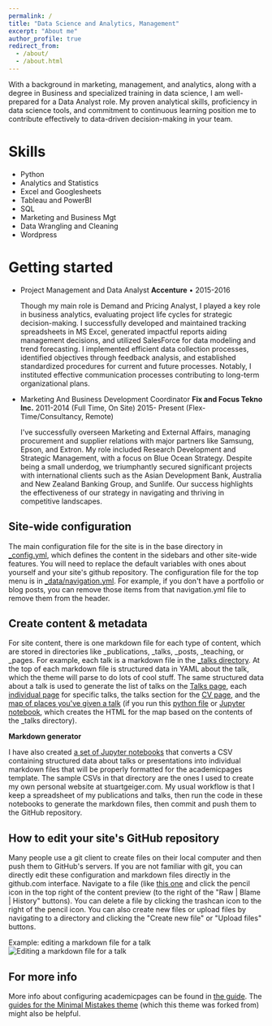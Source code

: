 ```yaml
---
permalink: /
title: "Data Science and Analytics, Management"
excerpt: "About me"
author_profile: true
redirect_from: 
  - /about/
  - /about.html
---
```


With a background in marketing, management, and analytics, along with a degree in Business and specialized training in data science, I am well-prepared for a Data Analyst role. My proven analytical skills, proficiency in data science tools, and commitment to continuous learning position me to contribute effectively to data-driven decision-making in your team.


Skills
======
* Python 
* Analytics and Statistics
* Excel and Googlesheets 
* Tableau and PowerBI
* SQL 
* Marketing and Business Mgt
* Data Wrangling and Cleaning 
* Wordpress

  

Getting started
======
* Project Management and Data Analyst
  **Accenture** • 2015-2016

  Though my main role is Demand and Pricing Analyst, I played a key role in business analytics, evaluating project life cycles for strategic decision-making. I successfully developed and maintained tracking spreadsheets in MS Excel, generated impactful reports aiding management decisions, and utilized SalesForce for data modeling and trend forecasting. I implemented efficient data collection processes, identified objectives through feedback analysis, and established standardized procedures for current and future processes. Notably, I instituted effective communication processes contributing to long-term organizational plans.

* Marketing And Business Development Coordinator
  **Fix and Focus Tekno Inc.** 2011-2014 (Full Time, On Site) 2015- Present (Flex-Time/Consultancy, Remote)

  I've successfully overseen Marketing and External Affairs, managing procurement and supplier relations with major partners like Samsung, Epson, and Extron. My role included Research Development and Strategic Management, with a focus on Blue Ocean Strategy. Despite being a small underdog, we triumphantly secured significant projects with international clients such as the Asian Development Bank, Australia and New Zealand Banking Group, and Sunlife. Our success highlights the effectiveness of our strategy in navigating and thriving in competitive landscapes.




  

Site-wide configuration
------
The main configuration file for the site is in the base directory in [_config.yml](https://github.com/academicpages/academicpages.github.io/blob/master/_config.yml), which defines the content in the sidebars and other site-wide features. You will need to replace the default variables with ones about yourself and your site's github repository. The configuration file for the top menu is in [_data/navigation.yml](https://github.com/academicpages/academicpages.github.io/blob/master/_data/navigation.yml). For example, if you don't have a portfolio or blog posts, you can remove those items from that navigation.yml file to remove them from the header. 

Create content & metadata
------
For site content, there is one markdown file for each type of content, which are stored in directories like _publications, _talks, _posts, _teaching, or _pages. For example, each talk is a markdown file in the [_talks directory](https://github.com/academicpages/academicpages.github.io/tree/master/_talks). At the top of each markdown file is structured data in YAML about the talk, which the theme will parse to do lots of cool stuff. The same structured data about a talk is used to generate the list of talks on the [Talks page](https://academicpages.github.io/talks), each [individual page](https://academicpages.github.io/talks/2012-03-01-talk-1) for specific talks, the talks section for the [CV page](https://academicpages.github.io/cv), and the [map of places you've given a talk](https://academicpages.github.io/talkmap.html) (if you run this [python file](https://github.com/academicpages/academicpages.github.io/blob/master/talkmap.py) or [Jupyter notebook](https://github.com/academicpages/academicpages.github.io/blob/master/talkmap.ipynb), which creates the HTML for the map based on the contents of the _talks directory).

**Markdown generator**

I have also created [a set of Jupyter notebooks](https://github.com/academicpages/academicpages.github.io/tree/master/markdown_generator
) that converts a CSV containing structured data about talks or presentations into individual markdown files that will be properly formatted for the academicpages template. The sample CSVs in that directory are the ones I used to create my own personal website at stuartgeiger.com. My usual workflow is that I keep a spreadsheet of my publications and talks, then run the code in these notebooks to generate the markdown files, then commit and push them to the GitHub repository.

How to edit your site's GitHub repository
------
Many people use a git client to create files on their local computer and then push them to GitHub's servers. If you are not familiar with git, you can directly edit these configuration and markdown files directly in the github.com interface. Navigate to a file (like [this one](https://github.com/academicpages/academicpages.github.io/blob/master/_talks/2012-03-01-talk-1.md) and click the pencil icon in the top right of the content preview (to the right of the "Raw | Blame | History" buttons). You can delete a file by clicking the trashcan icon to the right of the pencil icon. You can also create new files or upload files by navigating to a directory and clicking the "Create new file" or "Upload files" buttons. 

Example: editing a markdown file for a talk
![Editing a markdown file for a talk](/images/editing-talk.png)

For more info
------
More info about configuring academicpages can be found in [the guide](https://academicpages.github.io/markdown/). The [guides for the Minimal Mistakes theme](https://mmistakes.github.io/minimal-mistakes/docs/configuration/) (which this theme was forked from) might also be helpful.
